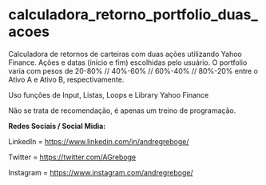 # calculadora_retorno_portfolio_duas_acoes

Calculadora de retornos de carteiras com duas ações utilizando Yahoo Finance. Ações e datas (início e fim) escolhidas pelo usuário. O portfolio varia com pesos de 20-80% // 40%-60% // 60%-40% // 80%-20% entre o Ativo A e Ativo B, respectivamente.

Uso funções de Input, Listas, Loops e Library Yahoo Finance

Não se trata de recomendação, é apenas um treino de programação.


<b>Redes Sociais / Social Midia:</b>

LinkedIn = https://www.linkedin.com/in/andregreboge/

Twitter = https://twitter.com/AGreboge

Instagram = https://www.instagram.com/andregreboge/
